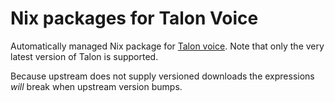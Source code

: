 # Nix packages for Talon Voice

Automatically managed Nix package for [Talon voice](https://talonvoice.com/).
Note that only the very latest version of Talon is supported.

Because upstream does not supply versioned downloads the expressions _will_ break when upstream version bumps.
